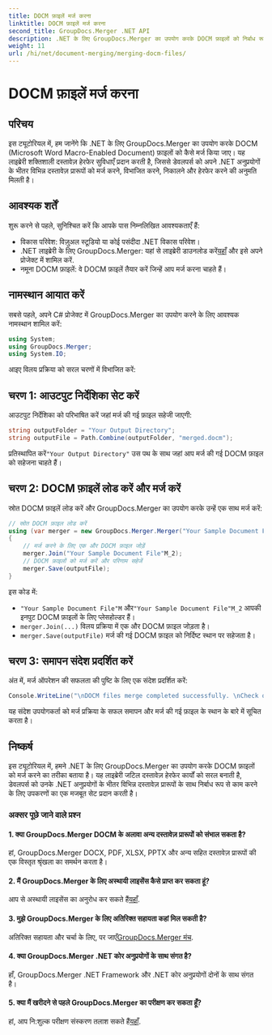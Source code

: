 ```yaml
---
title: DOCM फ़ाइलें मर्ज करना
linktitle: DOCM फ़ाइलें मर्ज करना
second_title: GroupDocs.Merger .NET API
description: .NET के लिए GroupDocs.Merger का उपयोग करके DOCM फ़ाइलों को निर्बाध रूप से मर्ज करना सीखें। .NET अनुप्रयोगों के लिए सरल और कुशल दस्तावेज़ हेरफेर।
weight: 11
url: /hi/net/document-merging/merging-docm-files/
---
```


# DOCM फ़ाइलें मर्ज करना

## परिचय
इस ट्यूटोरियल में, हम जानेंगे कि .NET के लिए GroupDocs.Merger का उपयोग करके DOCM (Microsoft Word Macro-Enabled Document) फ़ाइलों को कैसे मर्ज किया जाए। यह लाइब्रेरी शक्तिशाली दस्तावेज़ हेरफेर सुविधाएँ प्रदान करती है, जिससे डेवलपर्स को अपने .NET अनुप्रयोगों के भीतर विभिन्न दस्तावेज़ प्रारूपों को मर्ज करने, विभाजित करने, निकालने और हेरफेर करने की अनुमति मिलती है।
## आवश्यक शर्तें
शुरू करने से पहले, सुनिश्चित करें कि आपके पास निम्नलिखित आवश्यकताएँ हैं:
- विकास परिवेश: विज़ुअल स्टूडियो या कोई पसंदीदा .NET विकास परिवेश।
-  .NET लाइब्रेरी के लिए GroupDocs.Merger: यहां से लाइब्रेरी डाउनलोड करें[यहाँ](https://releases.groupdocs.com/merger/net/) और इसे अपने प्रोजेक्ट में शामिल करें.
- नमूना DOCM फ़ाइलें: वे DOCM फ़ाइलें तैयार करें जिन्हें आप मर्ज करना चाहते हैं।
  

## नामस्थान आयात करें
सबसे पहले, अपने C# प्रोजेक्ट में GroupDocs.Merger का उपयोग करने के लिए आवश्यक नामस्थान शामिल करें:
```csharp
using System; 
using GroupDocs.Merger;
using System.IO;
```

आइए विलय प्रक्रिया को सरल चरणों में विभाजित करें:
## चरण 1: आउटपुट निर्देशिका सेट करें
आउटपुट निर्देशिका को परिभाषित करें जहां मर्ज की गई फ़ाइल सहेजी जाएगी:
```csharp
string outputFolder = "Your Output Directory";
string outputFile = Path.Combine(outputFolder, "merged.docm");
```
 प्रतिस्थापित करें`"Your Output Directory"` उस पथ के साथ जहां आप मर्ज की गई DOCM फ़ाइल को सहेजना चाहते हैं।
## चरण 2: DOCM फ़ाइलें लोड करें और मर्ज करें
स्रोत DOCM फ़ाइलें लोड करें और GroupDocs.Merger का उपयोग करके उन्हें एक साथ मर्ज करें:
```csharp
// स्रोत DOCM फ़ाइल लोड करें
using (var merger = new GroupDocs.Merger.Merger("Your Sample Document File"M))
{
    // मर्ज करने के लिए एक और DOCM फ़ाइल जोड़ें
    merger.Join("Your Sample Document File"M_2);
    // DOCM फ़ाइलों को मर्ज करें और परिणाम सहेजें
    merger.Save(outputFile);
}
```
इस कोड में:
- `"Your Sample Document File"M` और`"Your Sample Document File"M_2` आपकी इनपुट DOCM फ़ाइलों के लिए प्लेसहोल्डर हैं।
- `merger.Join(...)` विलय प्रक्रिया में एक और DOCM फ़ाइल जोड़ता है।
- `merger.Save(outputFile)` मर्ज की गई DOCM फ़ाइल को निर्दिष्ट स्थान पर सहेजता है।
## चरण 3: समापन संदेश प्रदर्शित करें
अंत में, मर्ज ऑपरेशन की सफलता की पुष्टि के लिए एक संदेश प्रदर्शित करें:
```csharp
Console.WriteLine("\nDOCM files merge completed successfully. \nCheck output in {0}", outputFolder);
```
यह संदेश उपयोगकर्ता को मर्ज प्रक्रिया के सफल समापन और मर्ज की गई फ़ाइल के स्थान के बारे में सूचित करता है।

## निष्कर्ष
इस ट्यूटोरियल में, हमने .NET के लिए GroupDocs.Merger का उपयोग करके DOCM फ़ाइलों को मर्ज करने का तरीका बताया है। यह लाइब्रेरी जटिल दस्तावेज़ हेरफेर कार्यों को सरल बनाती है, डेवलपर्स को उनके .NET अनुप्रयोगों के भीतर विभिन्न दस्तावेज़ प्रारूपों के साथ निर्बाध रूप से काम करने के लिए उपकरणों का एक मजबूत सेट प्रदान करती है।

### अक्सर पूछे जाने वाले प्रश्न
#### 1. क्या GroupDocs.Merger DOCM के अलावा अन्य दस्तावेज़ प्रारूपों को संभाल सकता है?
हां, GroupDocs.Merger DOCX, PDF, XLSX, PPTX और अन्य सहित दस्तावेज़ प्रारूपों की एक विस्तृत श्रृंखला का समर्थन करता है।
#### 2. मैं GroupDocs.Merger के लिए अस्थायी लाइसेंस कैसे प्राप्त कर सकता हूं?
 आप से अस्थायी लाइसेंस का अनुरोध कर सकते हैं[यहाँ](https://purchase.groupdocs.com/temporary-license/).
#### 3. मुझे GroupDocs.Merger के लिए अतिरिक्त सहायता कहां मिल सकती है?
 अतिरिक्त सहायता और चर्चा के लिए, पर जाएँ[GroupDocs.Merger मंच](https://forum.groupdocs.com/c/merger/32).
#### 4. क्या GroupDocs.Merger .NET कोर अनुप्रयोगों के साथ संगत है?
हाँ, GroupDocs.Merger .NET Framework और .NET कोर अनुप्रयोगों दोनों के साथ संगत है।
#### 5. क्या मैं खरीदने से पहले GroupDocs.Merger का परीक्षण कर सकता हूँ?
 हां, आप नि:शुल्क परीक्षण संस्करण तलाश सकते हैं[यहाँ](https://releases.groupdocs.com/).
